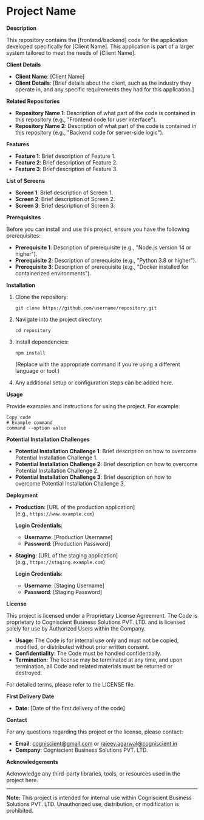 # Project Name

**Description**

This repository contains the [frontend/backend] code for the application developed specifically for [Client Name]. This application is part of a larger system tailored to meet the needs of [Client Name].

**Client Details**

- **Client Name**: [Client Name]
- **Client Details**: [Brief details about the client, such as the industry they operate in, and any specific requirements they had for this application.]

**Related Repositories**

- **Repository Name 1**: Description of what part of the code is contained in this repository (e.g., "Frontend code for user interface").
- **Repository Name 2**: Description of what part of the code is contained in this repository (e.g., "Backend code for server-side logic").

**Features**

- **Feature 1**: Brief description of Feature 1.
- **Feature 2**: Brief description of Feature 2.
- **Feature 3**: Brief description of Feature 3.

**List of Screens**

- **Screen 1**: Brief description of Screen 1.
- **Screen 2**: Brief description of Screen 2.
- **Screen 3**: Brief description of Screen 3.

**Prerequisites**

Before you can install and use this project, ensure you have the following prerequisites:

- **Prerequisite 1**: Description of prerequisite (e.g., "Node.js version 14 or higher").
- **Prerequisite 2**: Description of prerequisite (e.g., "Python 3.8 or higher").
- **Prerequisite 3**: Description of prerequisite (e.g., "Docker installed for containerized environments").

**Installation**

1. Clone the repository:
    ```
    git clone https://github.com/username/repository.git
    ```
2. Navigate into the project directory:
    ```
    cd repository
    ```
3. Install dependencies:
    ```
    npm install
    ```
   (Replace with the appropriate command if you're using a different language or tool.)

4. Any additional setup or configuration steps can be added here.

**Usage**

Provide examples and instructions for using the project. For example:

```
Copy code
# Example command
command --option value
```

**Potential Installation Challenges**

- **Potential Installation Challenge 1**: Brief description on how to overcome Potential Installation Challenge 1.
- **Potential Installation Challenge 2**: Brief description on how to overcome Potential Installation Challenge 2.
- **Potential Installation Challenge 3**: Brief description on how to overcome Potential Installation Challenge 3.

**Deployment**

- **Production**: [URL of the production application]  
  (e.g., `https://www.example.com`)

  **Login Credentials**:
  - **Username**: [Production Username]
  - **Password**: [Production Password]

- **Staging**: [URL of the staging application]  
  (e.g., `https://staging.example.com`)

  **Login Credentials**:
  - **Username**: [Staging Username]
  - **Password**: [Staging Password]

**License**

This project is licensed under a Proprietary License Agreement. The Code is proprietary to Cogniscient Business Solutions PVT. LTD. and is licensed solely for use by Authorized Users within the Company.

- **Usage**: The Code is for internal use only and must not be copied, modified, or distributed without prior written consent.
- **Confidentiality**: The Code must be handled confidentially.
- **Termination**: The license may be terminated at any time, and upon termination, all Code and related materials must be returned or destroyed.

For detailed terms, please refer to the LICENSE file.

**First Delivery Date**

- **Date**: [Date of the first delivery of the code]

**Contact**

For any questions regarding this project or the license, please contact:

- **Email**: cogniscient@gmail.com or rajeev.agarwal@cogniscient.in
- **Company**: Cogniscient Business Solutions PVT. LTD.

**Acknowledgements**

Acknowledge any third-party libraries, tools, or resources used in the project here.

---

**Note:** This project is intended for internal use within Cogniscient Business Solutions PVT. LTD. Unauthorized use, distribution, or modification is prohibited.
